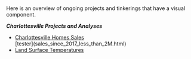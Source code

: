 <br> 

Here is an overview of ongoing projects and tinkerings that have a visual component. 

_**Charlottesville Projects and Analyses**_ 
<ul>
<li>
<a href="bw6xs.github.io/cville/sales_since_2017_less_than_2M.html">Charlottesville Homes Sales</a></li> [tester](sales_since_2017_less_than_2M.html)
<li>
<a href="bw6xs.github.io/cville/heatexposure.html">Land Surface Temperatures</a>
</li>
</ul>
